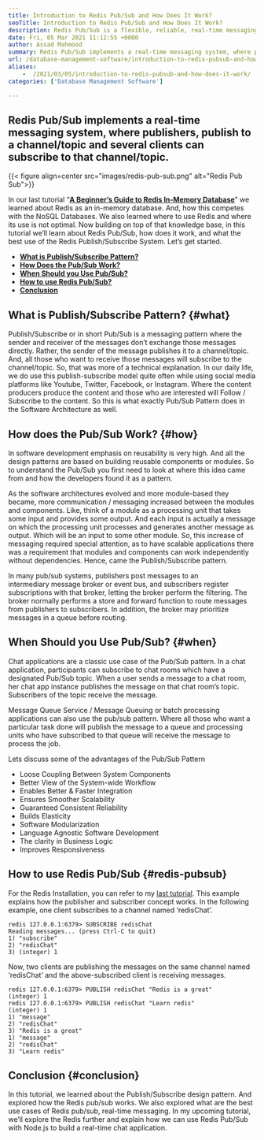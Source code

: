 ```yaml
---
title: Introduction to Redis Pub/Sub and How Does It Work?
seoTitle: Introduction to Redis Pub/Sub and How Does It Work?
description: Redis Pub/Sub is a flexible, reliable, real-time messaging service for independent applications to publish and subscribe to asynchronous events.
date: Fri, 05 Mar 2021 11:12:55 +0000
author: Assad Mahmood
summary: Redis Pub/Sub implements a real-time messaging system, where publishers, publish to a channel/topic and several clients can subscribe to that channel/topic.
url: /database-management-software/introduction-to-redis-pubsub-and-how-does-it-work/
aliases: 
    -  /2021/03/05/introduction-to-redis-pubsub-and-how-does-it-work/
categories: ['Database Management Software']

---
```

## Redis Pub/Sub implements a real-time messaging system, where publishers, publish to a channel/topic and several clients can subscribe to that channel/topic.

{{< figure align=center src="images/redis-pub-sub.png" alt="Redis Pub Sub">}}  

In our last tutorial “**[A Beginner’s Guide to Redis In-Memory Database][1]**” we learned about Redis as an in-memory database. And, how this competes with the NoSQL Databases. We also learned where to use Redis and where its use is not optimal. Now building on top of that knowledge base, in this tutorial we’ll learn about Redis Pub/Sub, how does it work, and what the best use of the Redis Publish/Subscribe System. Let’s get started.

  * **[What is Publish/Subscribe Pattern?][2]**
  * **[How Does the Pub/Sub Work?][3]**
  * **[When Should you Use Pub/Sub?][4]**
  * **[How to use Redis Pub/Sub?][5]**
  * **[Conclusion][6]**

## What is Publish/Subscribe Pattern? {#what}

Publish/Subscribe or in short Pub/Sub is a messaging pattern where the sender and receiver of the messages don’t exchange those messages directly. Rather, the sender of the message publishes it to a channel/topic. And, all those who want to receive those messages will subscribe to the channel/topic. So, that was more of a technical explanation. In our daily life, we do use this publish-subscribe model quite often while using social media platforms like Youtube, Twitter, Facebook, or Instagram. Where the content producers produce the content and those who are interested will Follow / Subscribe to the content. So this is what exactly Pub/Sub Pattern does in the Software Architecture as well.

## How does the Pub/Sub Work? {#how}

In software development emphasis on reusability is very high. And all the design patterns are based on building reusable components or modules. So to understand the Pub/Sub you first need to look at where this idea came from and how the developers found it as a pattern. 

As the software architectures evolved and more module-based they became, more communication / messaging increased between the modules and components. Like, think of a module as a processing unit that takes some input and provides some output. And each input is actually a message on which the processing unit processes and generates another message as output. Which will be an input to some other module. So, this increase of messaging required special attention, as to have scalable applications there was a requirement that modules and components can work independently without dependencies. Hence, came the Publish/Subscribe pattern. 

In many pub/sub systems, publishers post messages to an intermediary message broker or event bus, and subscribers register subscriptions with that broker, letting the broker perform the filtering. The broker normally performs a store and forward function to route messages from publishers to subscribers. In addition, the broker may prioritize messages in a queue before routing.

## **When Should you Use Pub/Sub?** {#when}

Chat applications are a classic use case of the Pub/Sub pattern. In a chat application, participants can subscribe to chat rooms which have a designated Pub/Sub topic. When a user sends a message to a chat room, her chat app instance publishes the message on that chat room’s topic. Subscribers of the topic receive the message.

Message Queue Service / Message Queuing or batch processing applications can also use the pub/sub pattern. Where all those who want a particular task done will publish the message to a queue and processing units who have subscribed to that queue will receive the message to process the job.

Lets discuss some of the advantages of the Pub/Sub Pattern

  * Loose Coupling Between System Components
  * Better View of the System-wide Workflow
  * Enables Better & Faster Integration
  * Ensures Smoother Scalability
  * Guaranteed Consistent Reliability
  * Builds Elasticity
  * Software Modularization
  * Language Agnostic Software Development
  * The clarity in Business Logic
  * Improves Responsiveness

## How to use Redis Pub/Sub {#redis-pubsub}

For the Redis Installation, you can refer to my [last tutorial][1]. This example explains how the publisher and subscriber concept works. In the following example, one client subscribes to a channel named ‘redisChat’.


```
redis 127.0.0.1:6379> SUBSCRIBE redisChat  
Reading messages... (press Ctrl-C to quit) 
1) "subscribe" 
2) "redisChat" 
3) (integer) 1 
```


Now, two clients are publishing the messages on the same channel named ‘redisChat’ and the above-subscribed client is receiving messages.


```
redis 127.0.0.1:6379> PUBLISH redisChat "Redis is a great"  
(integer) 1  
redis 127.0.0.1:6379> PUBLISH redisChat "Learn redis"  
(integer) 1   
1) "message" 
2) "redisChat" 
3) "Redis is a great" 
1) "message" 
2) "redisChat" 
3) "Learn redis" 

```


## Conclusion {#conclusion}

In this tutorial, we learned about the Publish/Subscribe design pattern. And explored how the Redis pub/sub works. We also explored what are the best use cases of Redis pub/sub, real-time messaging. In my upcoming tutorial, we’ll explore the Redis further and explain how we can use Redis Pub/Sub with Node.js to build a real-time chat application.

 [1]: https://blog.containerize.com/2021/02/24/a-beginners-guide-to-redis-in-memory-database/
 [2]: #what
 [3]: #how
 [4]: #when
 [5]: #redis-pubsub
 [6]: #conclusion